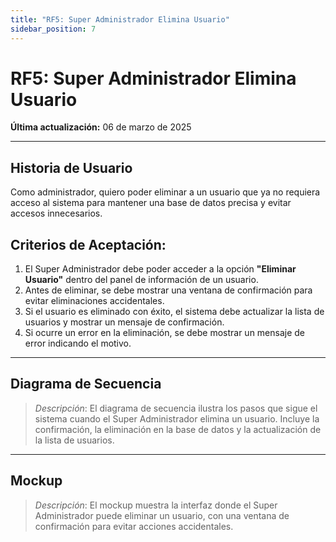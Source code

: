```yaml
---
title: "RF5: Super Administrador Elimina Usuario"
sidebar_position: 7
---
```


# RF5: Super Administrador Elimina Usuario

**Última actualización:** 06 de marzo de 2025

---

## Historia de Usuario

Como administrador, quiero poder eliminar a un usuario que ya no requiera acceso al sistema para mantener una base de datos precisa y evitar accesos innecesarios.

## **Criterios de Aceptación:**

1. El Super Administrador debe poder acceder a la opción **"Eliminar Usuario"** dentro del panel de información de un usuario.
2. Antes de eliminar, se debe mostrar una ventana de confirmación para evitar eliminaciones accidentales.
3. Si el usuario es eliminado con éxito, el sistema debe actualizar la lista de usuarios y mostrar un mensaje de confirmación.
4. Si ocurre un error en la eliminación, se debe mostrar un mensaje de error indicando el motivo.

---

## **Diagrama de Secuencia**

> _Descripción_: El diagrama de secuencia ilustra los pasos que sigue el sistema cuando el Super Administrador elimina un usuario. Incluye la confirmación, la eliminación en la base de datos y la actualización de la lista de usuarios.

---

## **Mockup**

> _Descripción_: El mockup muestra la interfaz donde el Super Administrador puede eliminar un usuario, con una ventana de confirmación para evitar acciones accidentales.

